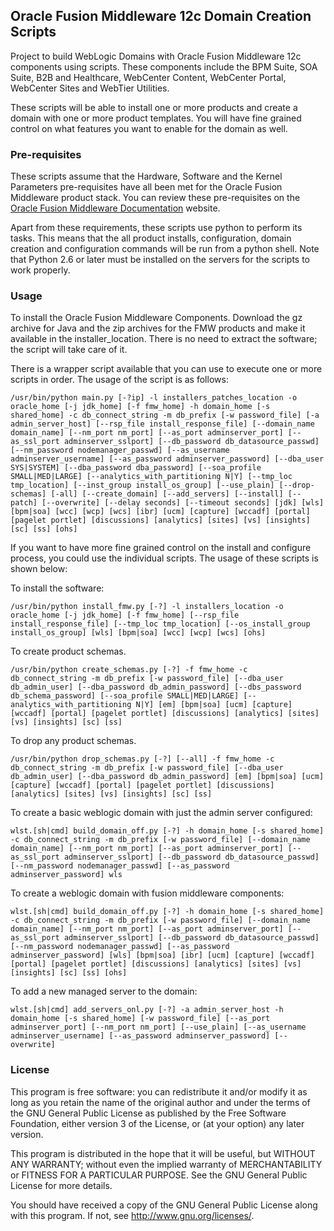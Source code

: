 ## Oracle Fusion Middleware 12c Domain Creation Scripts
Project to build WebLogic Domains with Oracle Fusion Middleware 12c components using scripts. These components include the BPM Suite, SOA Suite, B2B and Healthcare, WebCenter Content, WebCenter Portal, WebCenter Sites and WebTier Utilities.

These scripts will be able to install one or more products and create a domain with one or more product templates. You will have fine grained control on what features you want to enable for the domain as well.

### Pre-requisites
These scripts assume that the Hardware, Software and the Kernel Parameters pre-requisites have all been met for the Oracle Fusion Middleware product stack. You can review these pre-requisites on the [Oracle Fusion Middleware Documentation][oradocs] website.

Apart from these requirements, these scripts use python to perform its tasks. This means that the all product installs, configuration, domain creation and configuration commands will be run from a python shell. Note that Python 2.6 or later must be installed on the servers for the scripts to work properly.

### Usage
To install the Oracle Fusion Middleware Components. Download the gz archive for Java and the zip archives for the FMW products and make it available in the installer_location. There is no need to extract the software; the script will take care of it.

There is a wrapper script available that you can use to execute one or more scripts in order. The usage of the script is as follows:

`/usr/bin/python main.py [-?ip] -l installers_patches_location -o oracle_home [-j jdk_home] [-f fmw_home] -h domain_home [-s shared_home] -c db_connect_string -m db_prefix [-w password_file] [-a admin_server_host] [--rsp_file install_response_file] [--domain_name domain_name] [--nm_port nm_port] [--as_port adminserver_port] [--as_ssl_port adminserver_sslport] [--db_password db_datasource_passwd] [--nm_password nodemanager_passwd] [--as_username adminserver_username] [--as_password adminserver_password] [--dba_user SYS|SYSTEM] [--dba_password dba_password] [--soa_profile SMALL|MED|LARGE] [--analytics_with_partitioning N|Y] [--tmp_loc tmp_location] [--inst_group install_os_group] [--use_plain] [--drop-schemas] [-all] [--create_domain] [--add_servers] [--install] [--patch] [--overwrite] [--delay seconds] [--timeout seconds] [jdk] [wls] [bpm|soa] [wcc] [wcp] [wcs] [ibr] [ucm] [capture] [wccadf] [portal] [pagelet portlet] [discussions] [analytics] [sites] [vs] [insights] [sc] [ss] [ohs]`

If you want to have more fine grained control on the install and configure process, you could use the individual scripts. The usage of these scripts is shown below:

To install the software:

`/usr/bin/python install_fmw.py [-?] -l installers_location -o oracle_home [-j jdk_home] [-f fmw_home] [--rsp_file install_response_file] [--tmp_loc tmp_location] [--os_install_group install_os_group] [wls] [bpm|soa] [wcc] [wcp] [wcs] [ohs]`

To create product schemas.

`/usr/bin/python create_schemas.py [-?] -f fmw_home -c db_connect_string -m db_prefix [-w password_file] [--dba_user db_admin_user] [--dba_password db_admin_password] [--dbs_password db_schema_password] [--soa_profile SMALL|MED|LARGE] [--analytics_with_partitioning N|Y] [em] [bpm|soa] [ucm] [capture] [wccadf] [portal] [pagelet portlet] [discussions] [analytics] [sites] [vs] [insights] [sc] [ss]`

To drop any product schemas.

`/usr/bin/python drop_schemas.py [-?] [--all] -f fmw_home -c db_connect_string -m db_prefix [-w password_file] [--dba_user db_admin_user] [--dba_password db_admin_password] [em] [bpm|soa] [ucm] [capture] [wccadf] [portal] [pagelet portlet] [discussions] [analytics] [sites] [vs] [insights] [sc] [ss]`

To create a basic weblogic domain with just the admin server configured:

`wlst.[sh|cmd] build_domain_off.py [-?] -h domain_home [-s shared_home] -c db_connect_string -m db_prefix [-w password_file] [--domain_name domain_name] [--nm_port nm_port] [--as_port adminserver_port] [--as_ssl_port adminserver_sslport] [--db_password db_datasource_passwd] [--nm_password nodemanager_passwd] [--as_password adminserver_password] wls`

To create a weblogic domain with fusion middleware components:

`wlst.[sh|cmd] build_domain_off.py [-?] -h domain_home [-s shared_home] -c db_connect_string -m db_prefix [-w password_file] [--domain_name domain_name] [--nm_port nm_port] [--as_port adminserver_port] [--as_ssl_port adminserver_sslport] [--db_password db_datasource_passwd] [--nm_password nodemanager_passwd] [--as_password adminserver_password] [wls] [bpm|soa] [ibr] [ucm] [capture] [wccadf] [portal] [pagelet portlet] [discussions] [analytics] [sites] [vs] [insights] [sc] [ss] [ohs]`

To add a new managed server to the domain:

`wlst.[sh|cmd] add_servers_onl.py [-?] -a admin_server_host -h domain_home [-s shared_home] [-w password_file] [--as_port adminserver_port] [--nm_port nm_port] [--use_plain] [--as_username adminserver_username] [--as_password adminserver_password] [--overwrite]`

### License
This program is free software: you can redistribute it and/or modify it as long as you retain the name of the original author and under the terms of the GNU General Public License as published by the Free Software Foundation, either version 3 of the License, or (at your option) any later version.

This program is distributed in the hope that it will be useful, but WITHOUT ANY WARRANTY; without even the implied warranty of MERCHANTABILITY or FITNESS FOR A PARTICULAR PURPOSE.  See the GNU General Public License for more details.

You should have received a copy of the GNU General Public License along with this program.  If not, see <http://www.gnu.org/licenses/>.

[oradocs]: http://docs.oracle.com/en/middleware/middleware.html "Oracle Fusion Middleware Documentation"
